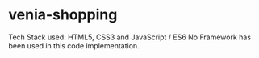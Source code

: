 # venia-shopping

Tech Stack used:
HTML5, CSS3 and JavaScript / ES6
No Framework has been used in this code implementation.
